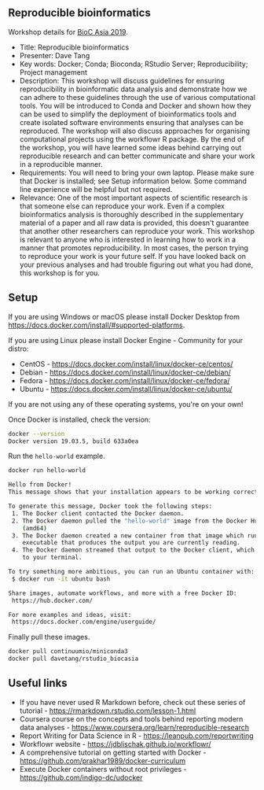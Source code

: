 ## Reproducible bioinformatics

Workshop details for [BioC Asia 2019](https://bioconductor.github.io/BiocAsia/).

* Title: Reproducible bioinformatics
* Presenter: Dave Tang
* Key words: Docker; Conda; Bioconda; RStudio Server; Reproducibility; Project management
* Description: This workshop will discuss guidelines for ensuring reproducibility in bioinformatic data analysis and demonstrate how we can adhere to these guidelines through the use of various computational tools. You will be introduced to Conda and Docker and shown how they can be used to simplify the deployment of bioinformatics tools and create isolated software environments ensuring that analyses can be reproduced. The workshop will also discuss approaches for organising computational projects using the workflowr R package. By the end of the workshop, you will have learned some ideas behind carrying out reproducible research and can better communicate and share your work in a reproducible manner.
* Requirements: You will need to bring your own laptop. Please make sure that Docker is installed; see Setup information below. Some command line experience will be helpful but not required.
* Relevance: One of the most important aspects of scientific research is that someone else can reproduce your work. Even if a complex bioinformatics analysis is thoroughly described in the supplementary material of a paper and all raw data is provided, this doesn't guarantee that another other researchers can reproduce your work. This workshop is relevant to anyone who is interested in learning how to work in a manner that promotes reproducibility. In most cases, the person trying to reproduce your work is your future self. If you have looked back on your previous analyses and had trouble figuring out what you had done, this workshop is for you.

## Setup

If you are using Windows or macOS please install Docker Desktop from https://docs.docker.com/install/#supported-platforms.

If you are using Linux please install Docker Engine - Community for your distro:

* CentOS - https://docs.docker.com/install/linux/docker-ce/centos/
* Debian - https://docs.docker.com/install/linux/docker-ce/debian/
* Fedora - https://docs.docker.com/install/linux/docker-ce/fedora/
* Ubuntu - https://docs.docker.com/install/linux/docker-ce/ubuntu/

If you are not using any of these operating systems, you're on your own!

Once Docker is installed, check the version:

```bash
docker --version
Docker version 19.03.5, build 633a0ea
```

Run the `hello-world` example.

```bash
docker run hello-world

Hello from Docker!
This message shows that your installation appears to be working correctly.

To generate this message, Docker took the following steps:
 1. The Docker client contacted the Docker daemon.
 2. The Docker daemon pulled the "hello-world" image from the Docker Hub.
    (amd64)
 3. The Docker daemon created a new container from that image which runs the
    executable that produces the output you are currently reading.
 4. The Docker daemon streamed that output to the Docker client, which sent it
    to your terminal.

To try something more ambitious, you can run an Ubuntu container with:
 $ docker run -it ubuntu bash

Share images, automate workflows, and more with a free Docker ID:
 https://hub.docker.com/

For more examples and ideas, visit:
 https://docs.docker.com/engine/userguide/
```

Finally pull these images.

```bash
docker pull continuumio/miniconda3
docker pull davetang/rstudio_biocasia
```

## Useful links

* If you have never used R Markdown before, check out these series of tutorial - https://rmarkdown.rstudio.com/lesson-1.html
* Coursera course on the concepts and tools behind reporting modern data analyses - https://www.coursera.org/learn/reproducible-research
* Report Writing for Data Science in R - https://leanpub.com/reportwriting
* Workflowr website - https://jdblischak.github.io/workflowr/
* A comprehensive tutorial on getting started with Docker - https://github.com/prakhar1989/docker-curriculum
* Execute Docker containers without root privileges - https://github.com/indigo-dc/udocker

